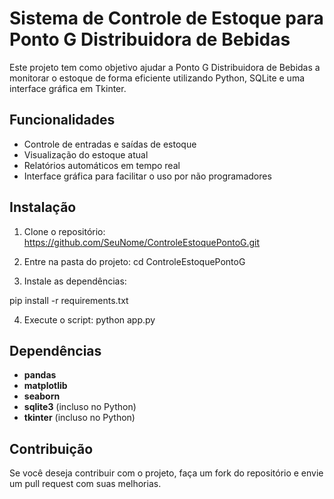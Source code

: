 # Sistema de Controle de Estoque para Ponto G Distribuidora de Bebidas

Este projeto tem como objetivo ajudar a Ponto G Distribuidora de Bebidas a monitorar o estoque de forma eficiente utilizando Python, SQLite e uma interface gráfica em Tkinter.

## Funcionalidades

- Controle de entradas e saídas de estoque
- Visualização do estoque atual
- Relatórios automáticos em tempo real
- Interface gráfica para facilitar o uso por não programadores

## Instalação

1. Clone o repositório:
https://github.com/SeuNome/ControleEstoquePontoG.git

2. Entre na pasta do projeto:
cd ControleEstoquePontoG

3. Instale as dependências:
   
pip install -r requirements.txt

4. Execute o script:
python app.py

## Dependências

- **pandas**
- **matplotlib**
- **seaborn**
- **sqlite3** (incluso no Python)
- **tkinter** (incluso no Python)

## Contribuição

Se você deseja contribuir com o projeto, faça um fork do repositório e envie um pull request com suas melhorias.







